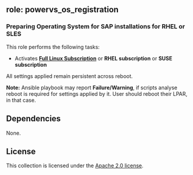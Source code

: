 ## role: powervs_os_registration

### Preparing Operating System for SAP installations for RHEL or SLES

This role performs the following tasks:
- Activates **[Full Linux Subscription](https://cloud.ibm.com/docs/power-iaas?topic=power-iaas-set-full-Linux)** or **RHEL subscription** or **SUSE subscription**

All settings applied remain persistent across reboot.

**Note:**
Ansible playbook may report **Failure/Warning**, if scripts analyse reboot is required for settings applied by it. User should reboot their LPAR, in that case.

## Dependencies

None.

## License

This collection is licensed under the [Apache 2.0 license](http://www.apache.org/licenses/LICENSE-2.0).